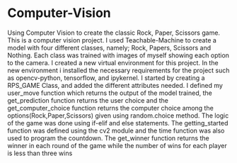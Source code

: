 # Computer-Vision
Using Computer Vision to create the classic Rock, Paper, Scissors game.
This is a computer vision project. I used Teachable-Machine to create a model with four different classes, namely; Rock, Papers, Scissors and Nothing. Each class was trained with images of myself showing each option to the camera. I created a new virtual environment for this project. In the new environment i installed the necessary requirements for the project such as opencv-python, tensorflow, and ipykernel. 
I started by creating a RPS_GAME Class, and added the different attributes needed. I defined my user_move function which returns the output of the model trained, the get_prediction function returns the user choice and the get_computer_choice function returns the computer choice among the options(Rock,Paper,Scissors) given using random.choice method.
The logic of the game was done using if-elif and else statements.
The getting_started function was defined using the cv2 module and the time function was also used to program the countdown.
The get_winner function returns the winner in each round of the game while the number of wins for each player is less than three wins
